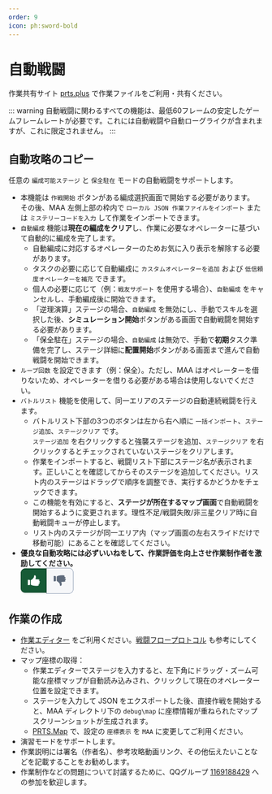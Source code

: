 ```yaml
---
order: 9
icon: ph:sword-bold
---
```

# 自動戦闘

作業共有サイト [prts.plus](https://prts.plus) で作業ファイルをご利用・共有ください。

::: warning
自動戦闘に関わるすべての機能は、最低60フレームの安定したゲームフレームレートが必要です。これには自動戦闘や自動ローグライクが含まれますが、これに限定されません。
:::

## 自動攻略のコピー

任意の `編成可能ステージ` と `保全駐在` モードの自動戦闘をサポートします。

- 本機能は `作戦開始` ボタンがある編成選択画面で開始する必要があります。  
  その後、MAA 左側上部の枠内で `ローカル JSON 作業ファイルをインポート` または `ミステリーコードを入力` して作業をインポートできます。
- `自動編成` 機能は**現在の編成をクリア**し、作業に必要なオペレーターに基づいて自動的に編成を完了します。
  - 自動編成に対応するオペレーターのためお気に入り表示を解除する必要があります。
  - タスクの必要に応じて自動編成に `カスタムオペレーターを追加` および `低信頼度オペレーターを補充` できます。
  - 個人の必要に応じて（例：`戦友サポート` を使用する場合）、`自動編成` をキャンセルし、手動編成後に開始できます。
  - 「逆理演算」ステージの場合、`自動編成` を無効にし、手動でスキルを選択した後、**シミュレーション開始**ボタンがある画面で自動戦闘を開始する必要があります。
  - 「保全駐在」ステージの場合、`自動編成` は無効で、手動で**初期**タスク準備を完了し、ステージ詳細に**配置開始**ボタンがある画面まで進んで自動戦闘を開始できます。
- `ループ回数` を設定できます（例：保全）。ただし、MAA はオペレーターを借りないため、オペレーターを借りる必要がある場合は使用しないでください。
- `バトルリスト` 機能を使用して、同一エリアのステージの自動連続戦闘を行えます。
  - バトルリスト下部の3つのボタンは左から右へ順に `一括インポート`、`ステージ追加`、`ステージクリア` です。  
    `ステージ追加` を右クリックすると強襲ステージを追加、`ステージクリア` を右クリックするとチェックされていないステージをクリアします。
  - 作業をインポートすると、戦闘リスト下部にステージ名が表示されます。正しいことを確認してからそのステージを追加してください。リスト内のステージはドラッグで順序を調整でき、実行するかどうかをチェックできます。
  - この機能を有効にすると、**ステージが所在するマップ画面**で自動戦闘を開始するように変更されます。理性不足/戦闘失敗/非三星クリア時に自動戦闘キューが停止します。
  - リスト内のステージが同一エリア内（マップ画面の左右スライドだけで移動可能）にあることを確認してください。
- **優良な自動攻略には必ずいいねをして、作業評価を向上させ作業制作者を激励してください。**  
  ![image](/images/zh-cn/copilot-click-like.png)

## 作業の作成

- [作業エディター](https://prts.plus/create) をご利用ください。[戦闘フロープロトコル](../../protocol/copilot-schema.md) も参考にしてください。
- マップ座標の取得：
  - 作業エディターでステージを入力すると、左下角にドラッグ・ズーム可能な座標マップが自動読み込みされ、クリックして現在のオペレーター位置を設定できます。
  - ステージを入力して JSON をエクスポートした後、直接作戦を開始すると、MAA ディレクトリ下の `debug\map` に座標情報が重ねられたマップスクリーンショットが生成されます。
  - [PRTS.Map](https://map.ark-nights.com/areas) で、設定の `座標表示` を `MAA` に変更してご利用ください。
- 演習モードをサポートします。
- 作業説明には署名（作者名）、参考攻略動画リンク、その他伝えたいことなどを記載することをお勧めします。
- 作業制作などの問題について討議するために、QQグループ [1169188429](https://jq.qq.com/?_wv=1027&k=QZcGcJ9G) への参加を歓迎します。
